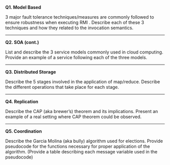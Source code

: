 **Q1. Model Based**

3 major fault tolerance techniques/measures are commonly followed to ensure robustness when executing RMI . Describe each of these 3 techniques and how they related to the invocation semantics.

---

**Q2. SOA (cont.)**

List and describe the 3 service models commonly used in cloud computing. Provide an example of a service following each of the three models.

---

**Q3. Distributed Storage**

Describe the 5 stages involved in the application of map/reduce.
Describe the different operations that take place for each stage.

---

**Q4. Replication**

Describe the CAP (aka brewer’s) theorem and its implications.
Present an example of a real setting where CAP theorem could be observed.

---

**Q5. Coordination**

Describe the Garcia Molina (aka bully) algorithm used for elections. Provide pseudocode for the  functions necessary for proper application of the algorithm. (Provide a table describing  each message variable used in the pseudocode)